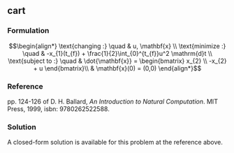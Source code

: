 ## cart

### Formulation
```math
\begin{align*}
\text{changing :} \quad & u, \mathbf{x} \\
\text{minimize :} \quad & -x_{1}(t_{f}) + \frac{1}{2}\int_{0}^{t_{f}}u^2 \mathrm{d}t \\
\text{subject to :} \quad & \dot{\mathbf{x}} = \begin{bmatrix} x_{2} \\ -x_{2} + u \end{bmatrix}\\
& \mathbf{x}(0) = (0,0)
\end{align*}
```

### Reference
pp. 124-126 of D. H. Ballard, *An Introduction to Natural Computation*. MIT Press, 1999, isbn: 9780262522588.

### Solution
A closed-form solution is available for this problem at the reference above.